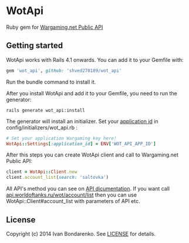 WotApi
=======

Ruby gem for [Wargaming.net Public API](http://ru.wargaming.net/developers/documentation/guide/getting-started/)

## Getting started

WotApi works with Rails 4.1 onwards. You can add it to your Gemfile with:

```ruby
gem 'wot_api', github: 'shved270189/wot_api'
```

Run the bundle command to install it.

After you install WotApi and add it to your Gemfile, you need to run the generator:

```console
rails generate wot_api:install
```

The generator will install an initializer. Set your [application id](https://ru.wargaming.net/developers/applications/) in config/initializers/wot_api.rb :

```ruby
# Set your application Wargaming key here!
WotApi::Settings[:application_id] = ENV['WOT_API_APP_ID']
```

After this steps you can create WotApi client and call to Wargaming.net Public API:

```ruby
client = WotApi::Client.new
client.account_list(search: 'saltovka')
```
All API's method you can see on [API dicumentation](http://ru.wargaming.net/developers/api_reference).
If you want call [api.worldoftanks.ru/wot/account/list](http://ru.wargaming.net/developers/api_reference/wot/account/list/) then you can use WotApi::Client#account_list with parameters of API etc.

## License

Copyright (c) 2014 Ivan Bondarenko. See [LICENSE][] for details.

[license]: MIT-LICENSE

